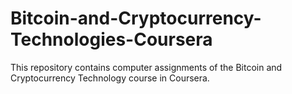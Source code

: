 # Bitcoin-and-Cryptocurrency-Technologies-Coursera
This repository contains computer assignments of the Bitcoin and Cryptocurrency Technology course in Coursera.
